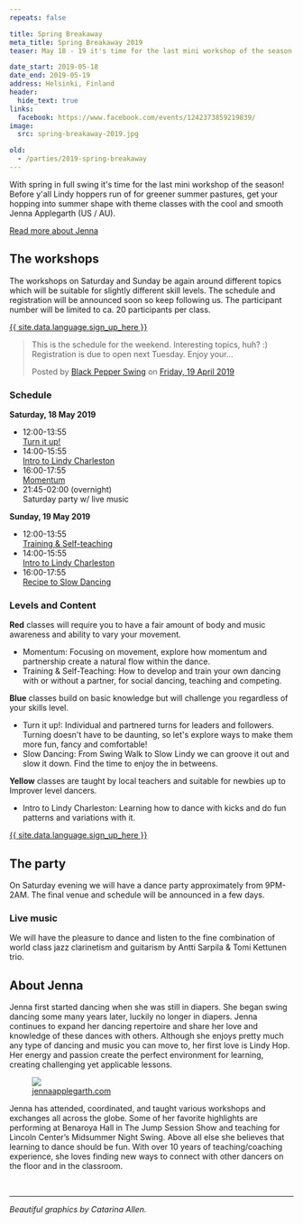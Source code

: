 ```yaml
---
repeats: false

title: Spring Breakaway
meta_title: Spring Breakaway 2019
teaser: May 18 - 19 it's time for the last mini workshop of the season! Evening party with Antti Sarpila & Tomi Kettunen trio, workshops with Jenna Applegarth.

date_start: 2019-05-18
date_end: 2019-05-19
address: Helsinki, Finland
header:
  hide_text: true
links:
  facebook: https://www.facebook.com/events/1242373859219839/
image:
  src: spring-breakaway-2019.jpg

old:
  - /parties/2019-spring-breakaway
---
```


With spring in full swing it's time for the last mini workshop of the season! Before y'all Lindy hoppers run of for greener summer pastures, get your hopping into summer shape with theme classes with the cool and smooth Jenna Applegarth (US / AU).

[Read more about Jenna](#about-jenna)

## The workshops

The workshops on Saturday and Sunday be again around different topics which will be suitable for slightly different skill levels. The schedule and registration will be announced soon so keep following us. The participant number will be limited to ca. 20 participants per class.

<a href="https://portal.blackpepperswing.com/courses?q=Spring%20Breakaway&tab=overview" target="_blank" class="button">{{ site.data.language.sign_up_here }}</a>

<div class="fb-post" data-href="https://www.facebook.com/events/1242373859219839/permalink/1254442801346278/?ref=1&amp;action_history=null&amp;__xts__%5B0%5D=68.ARDHAm0yloF2Sa0qbJ4PIaF1tTyWgJS4jtx0v5eIpDsD3n2iU5CJmQOu3y266Jiya2YXfUZzm0rtgtzkUcCJR4pUy298PvdMzS9kLeewdUtbAgxEmgZhKD6kupjVckEHeoO-9WRfibPTH26g6NnHlBwXzfkuREn1J6VTBYrWcuMvA4tklhKysNEj5eFiNiFJ0tsbMiN4hNTBmssgn3TKWRfrGUZPU2iRaRl-K5LTNpgvVRBTU4s5us7d4GxHlRSkvi-rWBzsFhDY5ggqebVlBEbJiiXitrqn22kMOil9l2IXZ4UacUypo68MxunHUDfx_-2o&amp;__tn__=-R" data-width="720" data-show-text="true"><blockquote cite="https://developers.facebook.com/events/1242373859219839/permalink/1254442801346278/" class="fb-xfbml-parse-ignore"><p>This is the schedule for the weekend. Interesting topics, huh? :) Registration is due to open next Tuesday. Enjoy your...</p>Posted by <a href="https://www.facebook.com/blackpepperswing/">Black Pepper Swing</a> on&nbsp;<a href="https://developers.facebook.com/events/1242373859219839/permalink/1254442801346278/">Friday, 19 April 2019</a></blockquote></div>

### Schedule

**Saturday, 18 May 2019**
- 12:00-13:55  
  [Turn it up!](https://portal.blackpepperswing.com/courses/3s2gtmdph7manvsts3r4dp029a)
- 14:00-15:55  
  [Intro to Lindy Charleston](https://portal.blackpepperswing.com/courses/60kv773ghe358rmrj37urm55mv)
- 16:00-17:55  
  [Momentum](https://portal.blackpepperswing.com/courses/20gs5mqqiimp30pun9anognpdg)
- 21:45-02:00 (overnight)  
  Saturday party w/ live music

**Sunday, 19 May 2019**
- 12:00-13:55  
  [Training & Self-teaching](https://portal.blackpepperswing.com/courses/2oh3u2j81bocjnnr6tpfi0f7g5)
- 14:00-15:55  
  [Intro to Lindy Charleston](https://portal.blackpepperswing.com/courses/60kv773ghe358rmrj37urm55mv)
- 16:00-17:55  
  [Recipe to Slow Dancing](https://portal.blackpepperswing.com/courses/2u9cdkm39hh6u2pq866pm8lk2d)

### Levels and Content

**Red** classes will require you to have a fair amount of body and music awareness and ability to vary your movement.
- Momentum: Focusing on movement, explore how momentum and partnership create a natural flow within the dance.
- Training & Self-Teaching: How to develop and train your own dancing with or without a partner, for social dancing, teaching and competing. 

**Blue** classes build on basic knowledge but will challenge you regardless of your skills level.
- Turn it up!: Individual and partnered turns for leaders and followers. Turning doesn't have to be daunting, so let's explore ways to make them more fun, fancy and comfortable! 
- Slow Dancing: From Swing Walk to Slow Lindy we can groove it out and slow it down. Find the time to enjoy the in betweens.

**Yellow** classes are taught by local teachers and suitable for newbies up to Improver level dancers.
- Intro to Lindy Charleston: Learning how to dance with kicks and do fun patterns and variations with it.

<a href="https://portal.blackpepperswing.com/courses?q=Spring%20Breakaway&tab=overview" target="_blank" class="button">{{ site.data.language.sign_up_here }}</a>

## The party

On Saturday evening we will have a dance party approximately from 9PM- 2AM. The final venue and schedule will be announced in a few days.

### Live music

We will have the pleasure to dance and listen to the fine combination of world class jazz clarinetism and guitarism by Antti Sarpila & Tomi Kettunen trio.

## About Jenna

Jenna first started dancing when she was still in diapers. She began swing dancing some many years later, luckily no longer in diapers. Jenna continues to expand her dancing repertoire and share her love and knowledge of these dances with others. Although she enjoys pretty much any type of dancing and music you can move to, her first love is Lindy Hop. Her energy and passion create the perfect environment for learning, creating challenging yet applicable lessons.

<div class="article-media small-right">
  <figure>
    <img src="http://jennaapplegarth.com/wpja/wp-content/uploads/2018/11/1461097-720x720.jpg" />
    <figcaption><a href="http://jennaapplegarth.com/" target="_blank">jennaapplegarth.com</a></figcaption>
  </figure>
</div>

Jenna has attended, coordinated, and taught various workshops and exchanges all across the globe. Some of her favorite highlights are performing at Benaroya Hall in The Jump Session Show and teaching for Lincoln Center’s Midsummer Night Swing. Above all else she believes that learning to dance should be fun. With over 10 years of teaching/coaching experience, she loves finding new ways to connect with other dancers on the floor and in the classroom.

<div class="clearfix">&nbsp;</div>



---
_Beautiful graphics by Catarina Allen._
